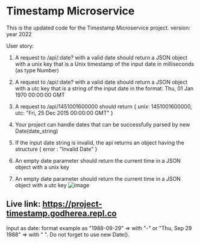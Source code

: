 # Timestamp Microservice

This is the updated code for the Timestamp Microservice project. 
version: year 2022

User story: 

1. A request to /api/:date? with a valid date should return a JSON object with a unix key that is a Unix timestamp of the input date in milliseconds (as type Number)

2. A request to /api/:date? with a valid date should return a JSON object with a utc key that is a string of the input date in the format: Thu, 01 Jan 1970 00:00:00 GMT

3. A request to /api/1451001600000 should return { unix: 1451001600000, utc: "Fri, 25 Dec 2015 00:00:00 GMT" }

4. Your project can handle dates that can be successfully parsed by new Date(date_string)

5. If the input date string is invalid, the api returns an object having the structure { error : "Invalid Date" }

6. An empty date parameter should return the current time in a JSON object with a unix key

7. An empty date parameter should return the current time in a JSON object with a utc key
 ![image](https://user-images.githubusercontent.com/99662300/169226267-751237c3-598b-4b9c-8d04-978724fa160a.png)


Live link: https://project-timestamp.godherea.repl.co
-
Input as date: format example as "1988-09-29" => with "-" or "Thu, Sep 29 1988" => with " ". Do not forget to use new Date().
